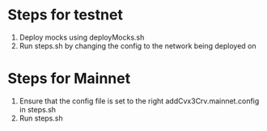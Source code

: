 # Steps for testnet

1. Deploy mocks using deployMocks.sh
2. Run steps.sh by changing the config to the network being deployed on

# Steps for Mainnet

1. Ensure that the config file is set to the right addCvx3Crv.mainnet.config in steps.sh
2. Run steps.sh
